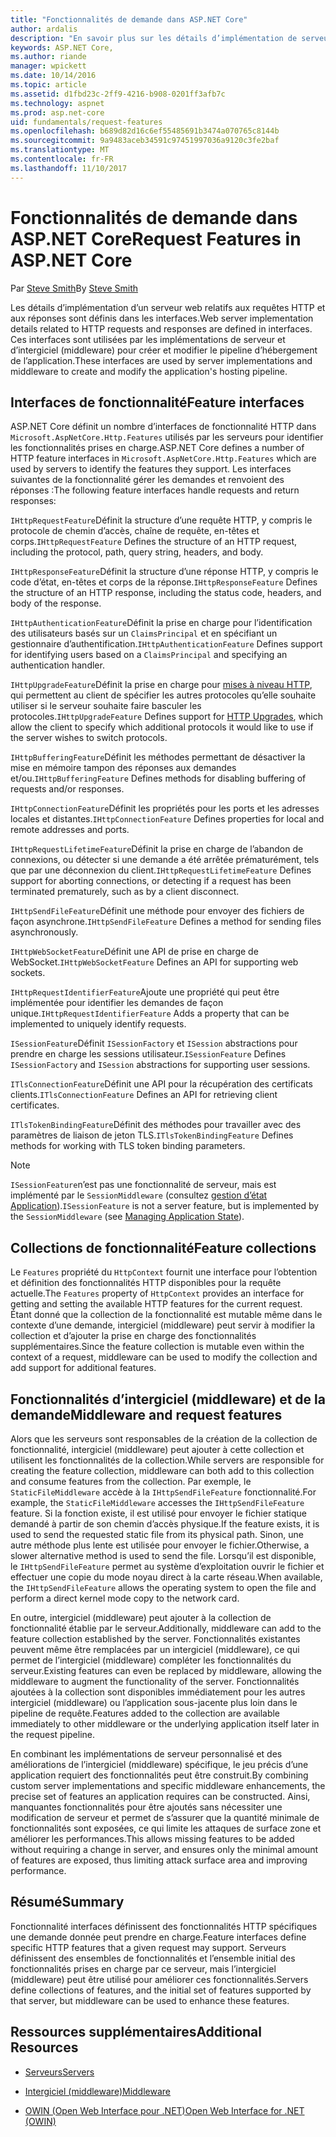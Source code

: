 ```yaml
---
title: "Fonctionnalités de demande dans ASP.NET Core"
author: ardalis
description: "En savoir plus sur les détails d’implémentation de serveur web liés aux requêtes HTTP et les réponses qui sont définies dans les interfaces pour ASP.NET Core."
keywords: ASP.NET Core,
ms.author: riande
manager: wpickett
ms.date: 10/14/2016
ms.topic: article
ms.assetid: d1fbd23c-2ff9-4216-b908-0201ff3afb7c
ms.technology: aspnet
ms.prod: asp.net-core
uid: fundamentals/request-features
ms.openlocfilehash: b689d82d16c6ef55485691b3474a070765c8144b
ms.sourcegitcommit: 9a9483aceb34591c97451997036a9120c3fe2baf
ms.translationtype: MT
ms.contentlocale: fr-FR
ms.lasthandoff: 11/10/2017
---
```

# <a name="request-features-in-aspnet-core"></a><span data-ttu-id="fb4f0-104">Fonctionnalités de demande dans ASP.NET Core</span><span class="sxs-lookup"><span data-stu-id="fb4f0-104">Request Features in ASP.NET Core</span></span>

<span data-ttu-id="fb4f0-105">Par [Steve Smith](https://ardalis.com/)</span><span class="sxs-lookup"><span data-stu-id="fb4f0-105">By [Steve Smith](https://ardalis.com/)</span></span>

<span data-ttu-id="fb4f0-106">Les détails d’implémentation d’un serveur web relatifs aux requêtes HTTP et aux réponses sont définis dans les interfaces.</span><span class="sxs-lookup"><span data-stu-id="fb4f0-106">Web server implementation details related to HTTP requests and responses are defined in interfaces.</span></span> <span data-ttu-id="fb4f0-107">Ces interfaces sont utilisées par les implémentations de serveur et d’intergiciel (middleware) pour créer et modifier le pipeline d’hébergement de l’application.</span><span class="sxs-lookup"><span data-stu-id="fb4f0-107">These interfaces are used by server implementations and middleware to create and modify the application's hosting pipeline.</span></span>

## <a name="feature-interfaces"></a><span data-ttu-id="fb4f0-108">Interfaces de fonctionnalité</span><span class="sxs-lookup"><span data-stu-id="fb4f0-108">Feature interfaces</span></span>

<span data-ttu-id="fb4f0-109">ASP.NET Core définit un nombre d’interfaces de fonctionnalité HTTP dans `Microsoft.AspNetCore.Http.Features` utilisés par les serveurs pour identifier les fonctionnalités prises en charge.</span><span class="sxs-lookup"><span data-stu-id="fb4f0-109">ASP.NET Core defines a number of HTTP feature interfaces in `Microsoft.AspNetCore.Http.Features` which are used by servers to identify the features they support.</span></span> <span data-ttu-id="fb4f0-110">Les interfaces suivantes de la fonctionnalité gérer les demandes et renvoient des réponses :</span><span class="sxs-lookup"><span data-stu-id="fb4f0-110">The following feature interfaces handle requests and return responses:</span></span>

<span data-ttu-id="fb4f0-111">`IHttpRequestFeature`Définit la structure d’une requête HTTP, y compris le protocole de chemin d’accès, chaîne de requête, en-têtes et corps.</span><span class="sxs-lookup"><span data-stu-id="fb4f0-111">`IHttpRequestFeature` Defines the structure of an HTTP request, including the protocol, path, query string, headers, and body.</span></span>

<span data-ttu-id="fb4f0-112">`IHttpResponseFeature`Définit la structure d’une réponse HTTP, y compris le code d’état, en-têtes et corps de la réponse.</span><span class="sxs-lookup"><span data-stu-id="fb4f0-112">`IHttpResponseFeature` Defines the structure of an HTTP response, including the status code, headers, and body of the response.</span></span>

<span data-ttu-id="fb4f0-113">`IHttpAuthenticationFeature`Définit la prise en charge pour l’identification des utilisateurs basés sur un `ClaimsPrincipal` et en spécifiant un gestionnaire d’authentification.</span><span class="sxs-lookup"><span data-stu-id="fb4f0-113">`IHttpAuthenticationFeature` Defines support for identifying users based on a `ClaimsPrincipal` and specifying an authentication handler.</span></span>

<span data-ttu-id="fb4f0-114">`IHttpUpgradeFeature`Définit la prise en charge pour [mises à niveau HTTP](https://tools.ietf.org/html/rfc2616.html#section-14.42), qui permettent au client de spécifier les autres protocoles qu’elle souhaite utiliser si le serveur souhaite faire basculer les protocoles.</span><span class="sxs-lookup"><span data-stu-id="fb4f0-114">`IHttpUpgradeFeature` Defines support for [HTTP Upgrades](https://tools.ietf.org/html/rfc2616.html#section-14.42), which allow the client to specify which additional protocols it would like to use if the server wishes to switch protocols.</span></span>

<span data-ttu-id="fb4f0-115">`IHttpBufferingFeature`Définit les méthodes permettant de désactiver la mise en mémoire tampon des réponses aux demandes et/ou.</span><span class="sxs-lookup"><span data-stu-id="fb4f0-115">`IHttpBufferingFeature` Defines methods for disabling buffering of requests and/or responses.</span></span>

<span data-ttu-id="fb4f0-116">`IHttpConnectionFeature`Définit les propriétés pour les ports et les adresses locales et distantes.</span><span class="sxs-lookup"><span data-stu-id="fb4f0-116">`IHttpConnectionFeature` Defines properties for local and remote addresses and ports.</span></span>

<span data-ttu-id="fb4f0-117">`IHttpRequestLifetimeFeature`Définit la prise en charge de l’abandon de connexions, ou détecter si une demande a été arrêtée prématurément, tels que par une déconnexion du client.</span><span class="sxs-lookup"><span data-stu-id="fb4f0-117">`IHttpRequestLifetimeFeature` Defines support for aborting connections, or detecting if a request has been terminated prematurely, such as by a client disconnect.</span></span>

<span data-ttu-id="fb4f0-118">`IHttpSendFileFeature`Définit une méthode pour envoyer des fichiers de façon asynchrone.</span><span class="sxs-lookup"><span data-stu-id="fb4f0-118">`IHttpSendFileFeature` Defines a method for sending files asynchronously.</span></span>

<span data-ttu-id="fb4f0-119">`IHttpWebSocketFeature`Définit une API de prise en charge de WebSocket.</span><span class="sxs-lookup"><span data-stu-id="fb4f0-119">`IHttpWebSocketFeature` Defines an API for supporting web sockets.</span></span>

<span data-ttu-id="fb4f0-120">`IHttpRequestIdentifierFeature`Ajoute une propriété qui peut être implémentée pour identifier les demandes de façon unique.</span><span class="sxs-lookup"><span data-stu-id="fb4f0-120">`IHttpRequestIdentifierFeature` Adds a property that can be implemented to uniquely identify requests.</span></span>

<span data-ttu-id="fb4f0-121">`ISessionFeature`Définit `ISessionFactory` et `ISession` abstractions pour prendre en charge les sessions utilisateur.</span><span class="sxs-lookup"><span data-stu-id="fb4f0-121">`ISessionFeature` Defines `ISessionFactory` and `ISession` abstractions for supporting user sessions.</span></span>

<span data-ttu-id="fb4f0-122">`ITlsConnectionFeature`Définit une API pour la récupération des certificats clients.</span><span class="sxs-lookup"><span data-stu-id="fb4f0-122">`ITlsConnectionFeature` Defines an API for retrieving client certificates.</span></span>

<span data-ttu-id="fb4f0-123">`ITlsTokenBindingFeature`Définit des méthodes pour travailler avec des paramètres de liaison de jeton TLS.</span><span class="sxs-lookup"><span data-stu-id="fb4f0-123">`ITlsTokenBindingFeature` Defines methods for working with TLS token binding parameters.</span></span>

> [!NOTE]
> <span data-ttu-id="fb4f0-124">`ISessionFeature`n’est pas une fonctionnalité de serveur, mais est implémenté par le `SessionMiddleware` (consultez [gestion d’état Application](app-state.md)).</span><span class="sxs-lookup"><span data-stu-id="fb4f0-124">`ISessionFeature` is not a server feature, but is implemented by the `SessionMiddleware` (see [Managing Application State](app-state.md)).</span></span>

## <a name="feature-collections"></a><span data-ttu-id="fb4f0-125">Collections de fonctionnalité</span><span class="sxs-lookup"><span data-stu-id="fb4f0-125">Feature collections</span></span>

<span data-ttu-id="fb4f0-126">Le `Features` propriété du `HttpContext` fournit une interface pour l’obtention et définition des fonctionnalités HTTP disponibles pour la requête actuelle.</span><span class="sxs-lookup"><span data-stu-id="fb4f0-126">The `Features` property of `HttpContext` provides an interface for getting and setting the available HTTP features for the current request.</span></span> <span data-ttu-id="fb4f0-127">Étant donné que la collection de la fonctionnalité est mutable même dans le contexte d’une demande, intergiciel (middleware) peut servir à modifier la collection et d’ajouter la prise en charge des fonctionnalités supplémentaires.</span><span class="sxs-lookup"><span data-stu-id="fb4f0-127">Since the feature collection is mutable even within the context of a request, middleware can be used to modify the collection and add support for additional features.</span></span>

## <a name="middleware-and-request-features"></a><span data-ttu-id="fb4f0-128">Fonctionnalités d’intergiciel (middleware) et de la demande</span><span class="sxs-lookup"><span data-stu-id="fb4f0-128">Middleware and request features</span></span>

<span data-ttu-id="fb4f0-129">Alors que les serveurs sont responsables de la création de la collection de fonctionnalité, intergiciel (middleware) peut ajouter à cette collection et utilisent les fonctionnalités de la collection.</span><span class="sxs-lookup"><span data-stu-id="fb4f0-129">While servers are responsible for creating the feature collection, middleware can both add to this collection and consume features from the collection.</span></span> <span data-ttu-id="fb4f0-130">Par exemple, le `StaticFileMiddleware` accède à la `IHttpSendFileFeature` fonctionnalité.</span><span class="sxs-lookup"><span data-stu-id="fb4f0-130">For example, the `StaticFileMiddleware` accesses the `IHttpSendFileFeature` feature.</span></span> <span data-ttu-id="fb4f0-131">Si la fonction existe, il est utilisé pour envoyer le fichier statique demandé à partir de son chemin d’accès physique.</span><span class="sxs-lookup"><span data-stu-id="fb4f0-131">If the feature exists, it is used to send the requested static file from its physical path.</span></span> <span data-ttu-id="fb4f0-132">Sinon, une autre méthode plus lente est utilisée pour envoyer le fichier.</span><span class="sxs-lookup"><span data-stu-id="fb4f0-132">Otherwise, a slower alternative method is used to send the file.</span></span> <span data-ttu-id="fb4f0-133">Lorsqu’il est disponible, le `IHttpSendFileFeature` permet au système d’exploitation ouvrir le fichier et effectuer une copie du mode noyau direct à la carte réseau.</span><span class="sxs-lookup"><span data-stu-id="fb4f0-133">When available, the `IHttpSendFileFeature` allows the operating system to open the file and perform a direct kernel mode copy to the network card.</span></span>

<span data-ttu-id="fb4f0-134">En outre, intergiciel (middleware) peut ajouter à la collection de fonctionnalité établie par le serveur.</span><span class="sxs-lookup"><span data-stu-id="fb4f0-134">Additionally, middleware can add to the feature collection established by the server.</span></span> <span data-ttu-id="fb4f0-135">Fonctionnalités existantes peuvent même être remplacées par un intergiciel (middleware), ce qui permet de l’intergiciel (middleware) compléter les fonctionnalités du serveur.</span><span class="sxs-lookup"><span data-stu-id="fb4f0-135">Existing features can even be replaced by middleware, allowing the middleware to augment the functionality of the server.</span></span> <span data-ttu-id="fb4f0-136">Fonctionnalités ajoutées à la collection sont disponibles immédiatement pour les autres intergiciel (middleware) ou l’application sous-jacente plus loin dans le pipeline de requête.</span><span class="sxs-lookup"><span data-stu-id="fb4f0-136">Features added to the collection are available immediately to other middleware or the underlying application itself later in the request pipeline.</span></span>

<span data-ttu-id="fb4f0-137">En combinant les implémentations de serveur personnalisé et des améliorations de l’intergiciel (middleware) spécifique, le jeu précis d’une application requiert des fonctionnalités peut être construit.</span><span class="sxs-lookup"><span data-stu-id="fb4f0-137">By combining custom server implementations and specific middleware enhancements, the precise set of features an application requires can be constructed.</span></span> <span data-ttu-id="fb4f0-138">Ainsi, manquantes fonctionnalités pour être ajoutés sans nécessiter une modification de serveur et permet de s’assurer que la quantité minimale de fonctionnalités sont exposées, ce qui limite les attaques de surface zone et améliorer les performances.</span><span class="sxs-lookup"><span data-stu-id="fb4f0-138">This allows missing features to be added without requiring a change in server, and ensures only the minimal amount of features are exposed, thus limiting attack surface area and improving performance.</span></span>

## <a name="summary"></a><span data-ttu-id="fb4f0-139">Résumé</span><span class="sxs-lookup"><span data-stu-id="fb4f0-139">Summary</span></span>

<span data-ttu-id="fb4f0-140">Fonctionnalité interfaces définissent des fonctionnalités HTTP spécifiques une demande donnée peut prendre en charge.</span><span class="sxs-lookup"><span data-stu-id="fb4f0-140">Feature interfaces define specific HTTP features that a given request may support.</span></span> <span data-ttu-id="fb4f0-141">Serveurs définissent des ensembles de fonctionnalités et l’ensemble initial des fonctionnalités prises en charge par ce serveur, mais l’intergiciel (middleware) peut être utilisé pour améliorer ces fonctionnalités.</span><span class="sxs-lookup"><span data-stu-id="fb4f0-141">Servers define collections of features, and the initial set of features supported by that server, but middleware can be used to enhance these features.</span></span>

## <a name="additional-resources"></a><span data-ttu-id="fb4f0-142">Ressources supplémentaires</span><span class="sxs-lookup"><span data-stu-id="fb4f0-142">Additional Resources</span></span>

* [<span data-ttu-id="fb4f0-143">Serveurs</span><span class="sxs-lookup"><span data-stu-id="fb4f0-143">Servers</span></span>](servers/index.md)

* [<span data-ttu-id="fb4f0-144">Intergiciel (middleware)</span><span class="sxs-lookup"><span data-stu-id="fb4f0-144">Middleware</span></span>](middleware.md)

* [<span data-ttu-id="fb4f0-145">OWIN (Open Web Interface pour .NET)</span><span class="sxs-lookup"><span data-stu-id="fb4f0-145">Open Web Interface for .NET (OWIN)</span></span>](owin.md)
